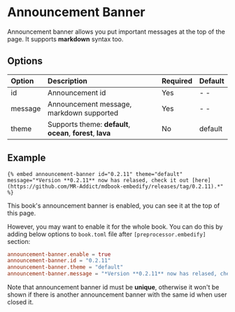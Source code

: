 # Announcement Banner

Announcement banner allows you put important messages at the top of the page. It supports **markdown** syntax too.

## Options

| Option  | Description                                                  | Required | Default |
| :------ | :----------------------------------------------------------- | :------- | :------ |
| id      | Announcement id                                              | Yes      | - -     |
| message | Announcement message, markdown supported                     | Yes      | - -     |
| theme   | Supports theme: **default**, **ocean**, **forest**, **lava** | No       | default |

## Example

<!-- embed ignore begin -->

```text
{% embed announcement-banner id="0.2.11" theme="default" message="*Version **0.2.11** now has relased, check it out [here](https://github.com/MR-Addict/mdbook-embedify/releases/tag/0.2.11).*" %}
```

<!-- embed ignore end -->

This book's announcement banner is enabled, you can see it at the top of this page.

However, you may want to enable it for the whole book. You can do this by adding below options to `book.toml` file after `[preprocessor.embedify]` section:

```toml
announcement-banner.enable = true
announcement-banner.id = "0.2.11"
announcement-banner.theme = "default"
announcement-banner.message = "*Version **0.2.11** now has relased, check it out [here](https://github.com/MR-Addict/mdbook-embedify/releases/tag/0.2.11).*"
```

Note that announcement banner id must be **unique**, otherwise it won't be shown if there is another announcement banner with the same id when user closed it.
